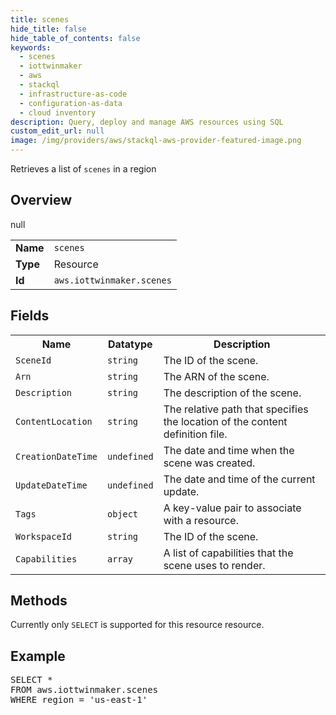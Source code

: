 ```yaml
---
title: scenes
hide_title: false
hide_table_of_contents: false
keywords:
  - scenes
  - iottwinmaker
  - aws
  - stackql
  - infrastructure-as-code
  - configuration-as-data
  - cloud inventory
description: Query, deploy and manage AWS resources using SQL
custom_edit_url: null
image: /img/providers/aws/stackql-aws-provider-featured-image.png
---
```

Retrieves a list of <code>scenes</code> in a region

## Overview
<table><tbody>
<tr><td><b>Name</b></td><td><code>scenes</code></td></tr>
<tr><td><b>Type</b></td><td>Resource</td></tr>
null
<tr><td><b>Id</b></td><td><code>aws.iottwinmaker.scenes</code></td></tr>
</tbody></table>

## Fields
<table><tbody>
<tr><th>Name</th><th>Datatype</th><th>Description</th></tr>
<tr><td><code>SceneId</code></td><td><code>string</code></td><td>The ID of the scene.</td></tr>
<tr><td><code>Arn</code></td><td><code>string</code></td><td>The ARN of the scene.</td></tr>
<tr><td><code>Description</code></td><td><code>string</code></td><td>The description of the scene.</td></tr>
<tr><td><code>ContentLocation</code></td><td><code>string</code></td><td>The relative path that specifies the location of the content definition file.</td></tr>
<tr><td><code>CreationDateTime</code></td><td><code>undefined</code></td><td>The date and time when the scene was created.</td></tr>
<tr><td><code>UpdateDateTime</code></td><td><code>undefined</code></td><td>The date and time of the current update.</td></tr>
<tr><td><code>Tags</code></td><td><code>object</code></td><td>A key-value pair to associate with a resource.</td></tr>
<tr><td><code>WorkspaceId</code></td><td><code>string</code></td><td>The ID of the scene.</td></tr>
<tr><td><code>Capabilities</code></td><td><code>array</code></td><td>A list of capabilities that the scene uses to render.</td></tr>

</tbody></table>

## Methods
Currently only <code>SELECT</code> is supported for this resource resource.

## Example
<pre>
SELECT * 
FROM aws.iottwinmaker.scenes
WHERE region = 'us-east-1'
</pre>
